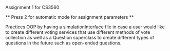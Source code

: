 Assignment 1 for CS3560

** Press 2 for automatic mode for assignment parameters **

Practices OOP by having a simulationInterface file in case a user would like to create different voting
services that use different methods of vote collection as well as
a Question superclass to create different types of questions in the future
such as open-ended questions.
